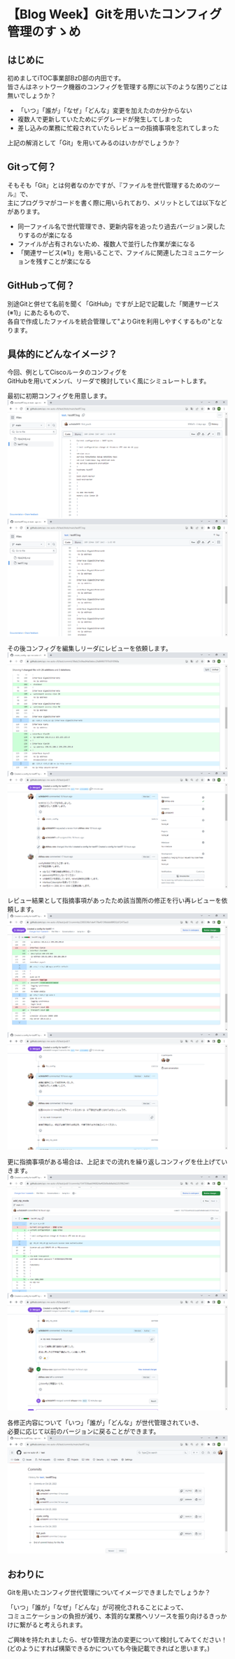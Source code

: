 # 【Blog Week】Gitを用いたコンフィグ管理のすゝめ

## はじめに

初めましてiTOC事業部BzD部の内田です。  
皆さんはネットワーク機器のコンフィグを管理する際に以下のような困りごとは無いでしょうか？

* 「いつ」「誰が」「なぜ」「どんな」変更を加えたのか分からない
* 複数人で更新していたためにデグレードが発生してしまった
* 差し込みの業務に忙殺されていたらレビューの指摘事項を忘れてしまった

上記の解消として「Git」を用いてみるのはいかがでしょうか？

## Gitって何？

そもそも「Git」とは何者なのかですが、『ファイルを世代管理するためのツール』で、  
主にプログラマがコードを書く際に用いられており、メリットとしては以下などがあります。

* 同一ファイル名で世代管理でき、更新内容を追ったり過去バージョン戻したりするのが楽になる
* ファイルが占有されないため、複数人で並行した作業が楽になる
* 「関連サービス(※1)」を用いることで、ファイルに関連したコミュニケーションを残すことが楽になる

## GitHubって何？

別途Gitと併せて名前を聞く「GitHub」ですが上記で記載した「関連サービス(※1)」にあたるもので、  
各自で作成したファイルを統合管理して"よりGitを利用しやすくするもの"となります。

## 具体的にどんなイメージ？

今回、例としてCiscoルータのコンフィグを  
GitHubを用いてメンバ、リーダで検討していく風にシミュレートします。  

最初に初期コンフィグを用意します。
![01_InitialConfig](./image/01_InitialConfig.png)
![02_InitialConfig](./image/02_InitialConfig.png)

その後コンフィグを編集しリーダにレビューを依頼します。
![03_CreateConfig](./image/03_CreateConfig.png)
![04_PullRequest](./image/04_PullRequest.png)

レビュー結果として指摘事項があったため該当箇所の修正を行い再レビューを依頼します。
![05_FixConfig](./image/05_FixConfig.png)
![06_PullRequest](./image/06_PullRequest.png)

更に指摘事項がある場合は、上記までの流れを繰り返しコンフィグを仕上げていきます。  
![07_AddVTPmode](./image/07_AddVTPmode.png)
![08_PullRequest](./image/08_PullRequest.png)

各修正内容について「いつ」「誰が」「どんな」が世代管理されていき、  
必要に応じて以前のバージョンに戻ることができます。
![09_History](./image/09_History.png)

## おわりに

Gitを用いたコンフィグ世代管理についてイメージできましたでしょうか？  

「いつ」「誰が」「なぜ」「どんな」が可視化されることによって、  
コミュニケーションの負担が減り、本質的な業務へリソースを振り向けるきっかけに繋がると考えられます。

ご興味を持たれましたら、ぜひ管理方法の変更について検討してみてください！  
(どのようにすれば構築できるかについても今後記載できればと思います。)
